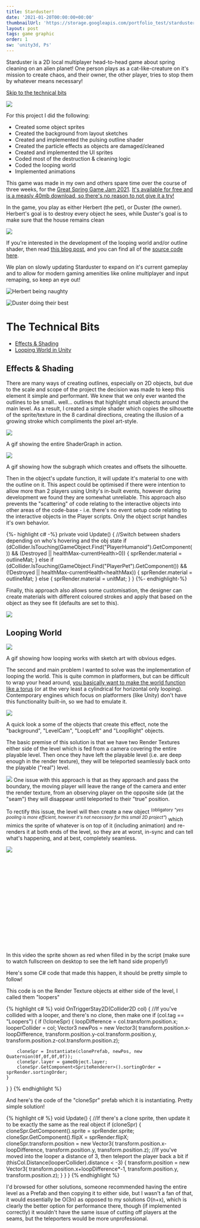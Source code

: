 ```yaml
---
title: Starduster!
date: '2021-01-20T00:00:00+00:00'
thumbnailUrl: 'https://storage.googleapis.com/portfolio_test/starduster/Hero_Image.png'
layout: post
tags: game graphic
order: 1
sw: 'unity3d, Ps'
---
```

Starduster is a 2D local multiplayer head-to-head game about spring cleaning on an alien planet! One person plays as a cat-like-creature on it's mission to create chaos, and their owner, the other player, tries to stop them by whatever means necessary!

[Skip to the technical bits](#the-technical-bits)

<img src="https://storage.googleapis.com/portfolio_test/starduster/loop_example.gif" class=folio>

For this project I did the following:
- Created some object sprites
- Created the background from layout sketches
- Created and implemented the pulsing outline shader
- Created the particle effects as objects are damaged/cleaned
- Created and implemented the UI sprites
- Coded most of the destruction & cleaning logic
- Coded the looping world
- Implemented animations

This game was made in my own and others spare time over the course of three weeks, for the [Great Spring Game Jam 2021](https://kgeary.itch.io/starduster). [It's available for free and is a measly 40mb download, so there's no reason to not give it a try!](https://kgeary.itch.io/starduster)

In the game, you play as either Herbert (the pet), or Duster (the owner). Herbert's goal is to destroy every object he sees, while Duster's goal is to make sure that the house remains clean

<img src="https://storage.googleapis.com/portfolio_test/starduster/Describing.png" class=folio>

If you're interested in the development of the looping world and/or outline shader, then read [this blog post](/posts/2021-03-21-starduster), and you can find all of the [source code here](https://github.com/oh-ok/Greenhouse).

We plan on slowly updating Starduster to expand on it's current gameplay and to allow for modern gaming amenities like online multiplayer and input remaping, so keep an eye out!

![Herbert being naughty](https://img.itch.zone/aW1nLzU0ODA1NDkuZ2lm/original/LRBcMs.gif)

![Duster doing their best](https://img.itch.zone/aW1nLzU0ODA1NzYuZ2lm/original/WoE0wX.gif)

# The Technical Bits

- [Effects & Shading](#effects--shading)
- [Looping World in Unity](#looping-world)

## Effects & Shading

There are many ways of creating outlines, especially on 2D objects, but due to the scale and scope of the project the decision was made to keep this element it simple and performant. We knew that we only ever wanted the outlines to be small.. well... outlines that highlight small objects around the main level. As a result, I created a simple shader which copies the silhouette of the sprite/texture in the 8 cardinal directions, creating the illusion of a growing stroke which compliments the pixel art-style.

<img src="https://i.imgur.com/CypN0VC.gif" class=folio>
<p class=desc>A gif showing the entire ShaderGraph in action.</p>	

<img src="https://i.imgur.com/znELHY5.gif" class=folio>
<p class=desc>A gif showing how the subgraph which creates and offsets the silhouette.</p>

Then in the object's update function, it will update it's material to one with the outline on it. This aspect could be optimised if there were intention to allow more than 2 players using Unity's in-built events, however during development we found they are somewhat unreliable. This approach also prevents the "scattering" of code relating to the interactive objects into other areas of the code-base - i.e. there's no event setup code relating to the interactive objects in the Player scripts. Only the object script handles it's own behavior. 

{%- highlight c# -%}
    private void Update()
    {
        //Switch between shaders depending on who's hovering and the obj state
        if (dCollider.IsTouching(GameObject.Find("PlayerHumanoid").GetComponent<Collider2D>()) && (Destroyed || healthMax-currentHealth>0))
        {
            sprRender.material = outlineMat;
        }
        else if (dCollider.IsTouching(GameObject.Find("PlayerPet").GetComponent<Collider2D>()) && (!Destroyed || healthMax-currentHealth<healthMax))
        {
            sprRender.material = outlineMat;
        }
        else
        {
            sprRender.material = unitMat;
        }
    }
{%- endhighlight-%}

Finally, this approach also allows some customisation, the designer can create materials with different coloured strokes and apply that based on the object as they see fit (defaults are set to this).

![](https://i.imgur.com/OoPih0G.png)

## Looping World

![](https://media.discordapp.net/attachments/814873327440756756/821866950245220432/bg_test1.gif)
<p class=desc>A gif showing how looping works with sketch art with obvious edges. </p>

The second and main problem I wanted to solve was the implementation of looping the world. This is quite common in platformers, but can be difficult to wrap your head around, [you basically want to make the world function like a torus](https://www.kotaku.com.au/2013/09/classic-jrpg-worlds-are-actually-donuts/) (or at the very least a cylindrical for horizontal only looping). Contemporary engines which focus on platformers (like Unity) don't have this functionality built-in, so we had to emulate it. 

<img src="https://i.imgur.com/Gp9JUDl.png" class=folio>
<p class=desc>A quick look a some of the objects that create this effect, note the "background", "LevelCam", "LoopLeft" and "LoopRight" objects.</p>

The basic premise of this solution is that we have two Render Textures either side of the level which is fed from a camera covering the entire playable level. Then once they have left the playable level (i.e. are deep enough in the render texture), they will be teleported seamlessly back onto the playable ("real") level. 

![](https://i.imgur.com/8fqTBhe.gif)
One issue with this approach is that as they approach and pass the boundary, the moving player will leave the range of the camera and enter the render texture, from an observing player on the opposite side (at the "seam") they will disappear until teleported to their "true" position.

To rectify this issue, the level will then create a new object <sup>(obligatory *"yes pooling is more efficient, however it's not necessary for this small 2D project"*)</sup> which mimics the sprite of whatever is on top of it (including animation) and re-renders it at both ends of the level, so they are at worst, in-sync and can tell what's happening, and at best, completely seamless.

<img src="https://i.imgur.com/XRkImKs.gif" class=folio>

<video style="width:auto; max-width:60vw; min-width:100%; position: relative; top:50%; left:50%; transform:translate(-50%,0);" autoplay loop controls=controls>
    <source src="https://i.imgur.com/Oos6p3V.mp4">
</video>
<p class=desc>In this video the sprite shown as red when filled in by the script (make sure to watch fullscreen on desktop to see the left hand side properly!)</p>

Here's some C# code that made this happen, it should be pretty simple to follow!

This code is on the Render Texture objects at either side of the level, I called them "loopers"

{% highlight c# %}
void OnTriggerStay2D(Collider2D col)
{
//If you've collided with a looper, and there's no clone, then make one
if (col.tag == "Loopers")
{
	if (!cloneSpr)
	{
		loopDifference = col.transform.position.x;
		looperCollider = col;
		Vector3 newPos = new Vector3(
			transform.position.x-loopDifference, 
			transform.position.y-col.transform.position.y, 
			transform.position.z-col.transform.position.z);

		cloneSpr = Instantiate(clonePrefab, newPos, new Quaternion(0f,0f,0f,0f));
		cloneSpr.layer = gameObject.layer;
		cloneSpr.GetComponent<SpriteRenderer>().sortingOrder = sprRender.sortingOrder;
	}
}
}
{% endhighlight %}

And here's the code of the "cloneSpr" prefab which it is instantiating. Pretty simple solution!

{% highlight c# %}
void Update()
{
	//If there's a clone sprite, then update it to be exactly the same as the real object
    if (cloneSpr)
    {
    	cloneSpr.GetComponent<SpriteRenderer>().sprite = sprRender.sprite;
    	cloneSpr.GetComponent<SpriteRenderer>().flipX = sprRender.flipX;
    	cloneSpr.transform.position = new Vector3(
    		transform.position.x-loopDifference,
    		transform.position.y,
    		transform.position.z);
    	//If you've moved into the looper a distance of 3, then teleport the player back a bit
    	if (thisCol.Distance(looperCollider).distance < -3)
    	{
    		transform.position = new Vector3(
			transform.position.x+loopDifference*-1,
			transform.position.y,
			transform.position.z);
    	}
    }
}
{% endhighlight %}

I'd browsed for other solutions, someone recommended having the entire level as a Prefab and then copying it to either side, but I wasn't a fan of that, it would essentially be O(3n) as opposed to my solutions O(n+x), which is clearly the better option for performance there, though (if implemented correctly) it wouldn't have the same issue of cutting off players at the seams, but the teleporters would be more unprofessional. 